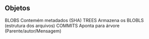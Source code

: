 ## Objetos

BLOBS Contemém metadados (SHA)
TREES Armazena os BLOBLS (estrutura dos arquivos)
COMMITS Aponta para árvore (Parente/autor/Mensagem)

